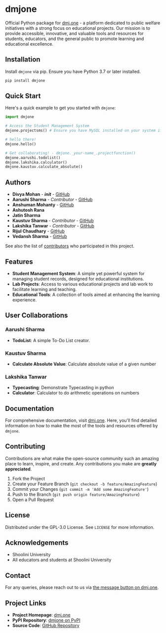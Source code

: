 # dmjone

Official Python package for [dmj.one](https://dmj.one) - a platform dedicated to public welfare initiatives with a strong focus on educational projects. Our mission is to provide accessible, innovative, and valuable tools and resources for students, educators, and the general public to promote learning and educational excellence.

## Installation
Install `dmjone` via pip. Ensure you have Python 3.7 or later installed.

```bash
pip install dmjone
```

## Quick Start
Here's a quick example to get you started with `dmjone`:

```python
import dmjone

# Access the Student Management System
dmjone.projectsms() # Ensure you have MySQL installed on your system if you are running it locally. 

# hello there!
dmjone.hello()

# Get collaborating! - dmjone._your-name_.projectfunction()
dmjone.aarushi.todolist()
dmjone.lakshika.calculator()
dmjone.kaustuv.calculate_absolute()
```

## Authors
- **Divya Mohan** - *__init__* - [GitHub](https://github.com/divyamohan1993)
- **Aarushi Sharma** - *Contributor* - [GitHub](https://github.com/letscodeitup)
- **Anshuman Mohanty** - [GitHub](https://github.com/anshumanmohanty00)
- **Ashutosh Rana**
- **Jatin Sharma**
- **Kaustuv Sharma** - *Contributor* - [GitHub](https://github.com/kaustuvsharma)
- **Lakshika Tanwar** - *Contributor* - [GitHub](https://github.com/LakshikaTanwar)
- **Rijul Chaudhary** - [GitHub](https://github.com/Rijul777)
- **Vedansh Sharma** - [GitHub](https://github.com/Elysian-Reverie)

See also the list of [contributors](https://github.com/dmjone/dmjone_pypi/contributors) who participated in this project.

## Features
- **Student Management System**: A simple yet powerful system for managing student records, designed for educational institutions.
- **Lab Projects**: Access to various educational projects and lab work to facilitate learning and teaching.
- **Educational Tools**: A collection of tools aimed at enhancing the learning experience.

## User Collaborations
### Aarushi Sharma
- **TodoList**: A simple To-Do List creator.
### Kaustuv Sharma
- **Calculate Absolute Value**: Calculate absolute value of a given number
### Lakshika Tanwar
- **Typecasting**: Demonstrate Typecasting in python
- **Calculator**: Calculator to do arithmetic operations on numbers

## Documentation
<!-- For comprehensive documentation, visit [dmj.one/docs](https://dmj.one/docs). Here, you'll find detailed information on how to make the most of the tools and resources offered by `dmjone`. -->
For comprehensive documentation, visit [dmj.one](https://dmj.one). Here, you'll find detailed information on how to make the most of the tools and resources offered by `dmjone`.

## Contributing

Contributions are what make the open-source community such an amazing place to learn, inspire, and create. Any contributions you make are **greatly appreciated**.

1. Fork the Project
2. Create your Feature Branch (`git checkout -b feature/AmazingFeature`)
3. Commit your Changes (`git commit -m 'Add some AmazingFeature'`)
4. Push to the Branch (`git push origin feature/AmazingFeature`)
5. Open a Pull Request

## License

Distributed under the GPL-3.0 License. See `LICENSE` for more information.

## Acknowledgements

- Shoolini University
- All educators and students at Shoolini University

## Contact

For any queries, please reach out to us via [the message button on dmj.one](https://dmj.one/).

## Project Links

- **Project Homepage**: [dmj.one](https://dmj.one)
- **PyPI Repository**: [dmjone on PyPI](https://pypi.org/project/dmjone/)
- **Source Code**: [GitHub Repository](https://github.com/dmjone/dmjone_pypi)

